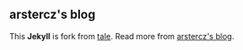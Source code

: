 ## arstercz's blog

This **Jekyll** is fork from [tale](https://github.com/chesterhow/tale). Read more from [arstercz's blog](https://blog.arstercz.com).

